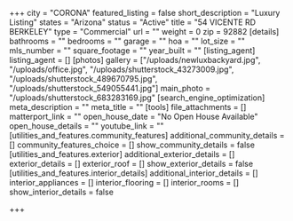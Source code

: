 +++
city = "CORONA"
featured_listing = false
short_description = "Luxury Listing"
states = "Arizona"
status = "Active"
title = "54 VICENTE RD BERKELEY"
type = "Commercial"
url = ""
weight = 0
zip = 92882
[details]
bathrooms = ""
bedrooms = ""
garage = ""
hoa = ""
lot_size = ""
mls_number = ""
square_footage = ""
year_built = ""
[listing_agent]
listing_agent = []
[photos]
gallery = ["/uploads/newluxbackyard.jpg", "/uploads/office.jpg", "/uploads/shutterstock_43273009.jpg", "/uploads/shutterstock_489670795.jpg", "/uploads/shutterstock_549055441.jpg"]
main_photo = "/uploads/shutterstock_683283169.jpg"
[search_engine_optimization]
meta_description = ""
meta_title = ""
[tools]
file_attachments = []
matterport_link = ""
open_house_date = "No Open House Available"
open_house_details = ""
youtube_link = ""
[utilities_and_features.community_features]
additional_community_details = []
community_features_choice = []
show_community_details = false
[utilities_and_features.exterior]
additional_exterior_details = []
exterior_details = []
exterior_roof = []
show_exterior_details = false
[utilities_and_features.interior_details]
additional_interior_details = []
interior_appliances = []
interior_flooring = []
interior_rooms = []
show_interior_details = false

+++
